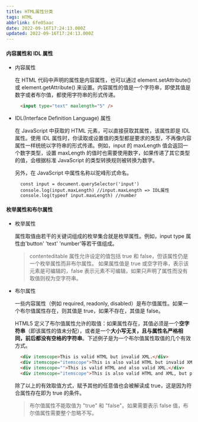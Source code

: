 ```yaml
---
title: HTML属性分类
tags: HTML
abbrlink: 6fe05aac
date: 2022-09-16T17:24:13.000Z
updated: 2022-09-16T17:24:13.000Z
---
```


#### 内容属性和 IDL 属性

- 内容属性

  在 HTML 代码中声明的属性是内容属性，也可以通过 element.setAttribute() 或 element.getAttribute() 来设置。内容属性的值是一个字符串，即使其值是数字或者布尔值，都使用字符串的形式传递。

  ```HTML
    <input type="text" maxlength="5" />
  ```

  <!-- more -->

- IDL(Interface Definition Language) 属性

  在 JavaScript 中获取的 HTML 元素，可以直接获取其属性，该属性即是 IDL 属性。使用 IDL 属性时，你读取或设置值的类型都是要求的类型，不再像内容属性一样统统以字符串的形式传递。例如，input 的 maxLength 值会返回一个数字类型，设置 maxLength 的值时也需要使用数字，如果传递了其它类型的值，会根据标准 JavaScript 的类型转换规则被转换为数字。

  另外，在 JavaScript 中属性名称以驼峰形式命名。

  ```JS
    const input = document.querySelector('input')
    console.log(input.maxLength) //input.maxLength => IDL属性
    console.log(typeof input.maxLength) //number
  ```

#### 枚举属性和布尔属性

- 枚举属性

  属性取值由若干的关键词组成的枚举集合就是枚举属性。例如，input type 属性由'button' 'text' 'number'等若干值组成。

  > contenteditable 属性允许设定的值包括 true 和 false，但该属性仍是一个枚举属性而非布尔属性。
  > 如果属性值是 true 或空字符串，表示该元素是可编辑的，false 表示元素不可编辑，如果只声明了属性而没有取值则视为空字符串。

- 布尔属性

  一些内容属性（例如 required, readonly, disabled）是布尔值属性。如果一个布尔值属性存在，则其值是 true，如果不存在，其值是 false。

  HTML5 定义了布尔值属性允许的取值：如果属性存在，其值必须是一个**空字符串**（即该属性的值未分配），或者是一个**大小写无关，且与属性名严格相同，前后都没有空格的字符串**。下述例子是为一个布尔值属性取值的几个有效方式。

  ```HTML
    <div itemscope>This is valid HTML but invalid XML.</div>
    <div itemscope="itemscope">This is also valid HTML but invalid XML.</div>
    <div itemscope="">This is valid HTML and also valid XML.</div>
    <div itemscope="itemscope">This is also valid HTML and XML, but perhaps a bit verbose.</div>
  ```

  除了以上的有效取值方式，赋予其他的任意值也会被解读成 true，这是因为符合属性存在即为 true 的条件。

  > 布尔值属性不能取值为 "true" 和 "false"。如果需要表示 false 值，布尔值属性需要整个忽略不写。
